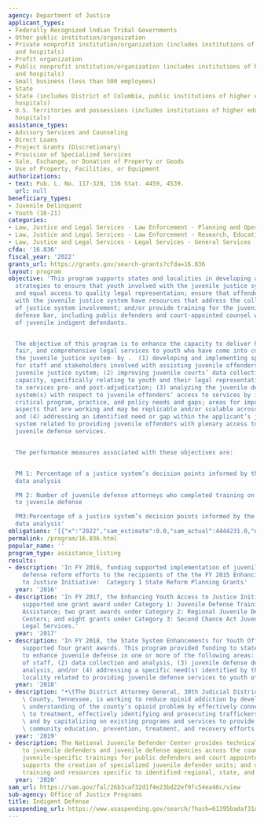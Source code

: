 ```yaml
---
agency: Department of Justice
applicant_types:
- Federally Recognized lndian Tribal Governments
- Other public institution/organization
- Private nonprofit institution/organization (includes institutions of higher education
  and hospitals)
- Profit organization
- Public nonprofit institution/organization (includes institutions of higher education
  and hospitals)
- Small business (less than 500 employees)
- State
- State (includes District of Columbia, public institutions of higher education and
  hospitals)
- U.S. Territories and possessions (includes institutions of higher education and
  hospitals)
assistance_types:
- Advisory Services and Counseling
- Direct Loans
- Project Grants (Discretionary)
- Provision of Specialized Services
- Sale, Exchange, or Donation of Property or Goods
- Use of Property, Facilities, or Equipment
authorizations:
- text: Pub. L. No. 117-328, 136 Stat. 4459, 4539.
  url: null
beneficiary_types:
- Juvenile Delinquent
- Youth (16-21)
categories:
- Law, Justice and Legal Services - Law Enforcement - Planning and Operations
- Law, Justice and Legal Services - Law Enforcement - Research, Education, Training
- Law, Justice and Legal Services - Legal Services - General Services
cfda: '16.836'
fiscal_year: '2022'
grants_url: https://grants.gov/search-grants?cfda=16.836
layout: program
objective: 'This program supports states and localities in developing and implementing
  strategies to ensure that youth involved with the juvenile justice system have fair
  and equal access to quality legal representation; ensure that offenders involved
  with the juvenile justice system have resources that address the collateral consequences
  of justice system involvement; and/or provide training for the juvenile indigent
  defense bar, including public defenders and court-appointed counsel working on behalf
  of juvenile indigent defendants.


  The objective of this program is to enhance the capacity to deliver high-quality,
  fair, and comprehensive legal services to youth who have come into contact with
  the juvenile justice system- by .  (1) developing and implementing specialized training
  for staff and stakeholders involved with assisting juvenile offenders within the
  juvenile justice system; (2) improving juvenile courts’ data collection and reporting
  capacity, specifically relating to youth and their legal representation, and access
  to services pre- and post-adjudication; (3) analyzing the juvenile defense delivery
  system(s) with respect to juvenile offenders’ access to services by identifying
  critical program, practice, and policy needs and gaps; areas for improvement; and
  aspects that are working and may be replicable and/or scalable across jurisdictions;
  and (4) addressing an identified need or gap within the applicant’s juvenile justice
  system related to providing juvenile offenders with plenary access to high-quality
  juvenile defense services.


  The performance measures associated with these objectives are:


  PM 1: Percentage of a justice system’s decision points informed by the results of
  data analysis

  PM 2: Number of juvenile defense attorneys who completed training on topics pertinent
  to juvenile defense

  PM3:Percentage of a justice system’s decision points informed by the results of
  data analysis'
obligations: '[{"x":"2022","sam_estimate":0.0,"sam_actual":4444231.0,"usa_spending_actual":4394698.22},{"x":"2023","sam_estimate":2500000.0,"sam_actual":0.0,"usa_spending_actual":2193883.31},{"x":"2024","sam_estimate":3500000.0,"sam_actual":0.0,"usa_spending_actual":-28858.16}]'
permalink: /program/16.836.html
popular_name: ''
program_type: assistance_listing
results:
- description: 'In FY 2016, funding supported implementation of juvenile indigent
    defense reform efforts to the recipients of the the FY 2015 Enhancing Youth Access
    to Justice Initiative:  Category 1 State Reform Planning Grants'
  year: '2016'
- description: 'In FY 2017, the Enhancing Youth Access to Justice Initiative  funding
    supported one grant award under Category 1: Juvenile Defense Training and Technical
    Assistance; two grant awards under Category 2: Regional Juvenile Defender Resource
    Centers; and eight grants under Category 3: Second Chance Act Juvenile Reentry
    Legal Services.'
  year: '2017'
- description: 'In FY 2018, the State System Enhancements for Youth Offenders funding
    supported four grant awards. This program provided funding to states and localities
    to enhance juvenile defense in one or more of the following areas: (1) training
    of staff, (2) data collection and analysis, (3) juvenile defense delivery system
    analysis, and/or (4) addressing a specific need(s) identified by the state or
    locality related to providing juvenile defense services to youth offenders.'
  year: '2018'
- description: "•\tThe District Attorney General, 30th Judicial District in Shelby\
    \ County, Tennessee, is working to reduce opioid addiction by developing a better\
    \ understanding of the county’s opioid problem by effectively connecting addicts\
    \ to treatment, effectively identifying and prosecuting traffickers and distributors,\
    \ and by capitalizing on existing programs and services to provide more effective\
    \ community education, prevention, treatment, and recovery efforts."
  year: '2019'
- description: The National Juvenile Defender Center provides technical assistance
    to juvenile defenders and juvenile defense agencies across the country; conducts
    juvenile-specific trainings for public defenders and court appointed special counsel;
    supports the creation of specialized juvenile defender units; and develops tools,
    training and resources specific to identified regional, state, and local needs.
  year: '2020'
sam_url: https://sam.gov/fal/26b3caf32d1f4e23bd22ef9fc54ea46c/view
sub-agency: Office of Justice Programs
title: Indigent Defense
usaspending_url: https://www.usaspending.gov/search/?hash=61395badaf31dd33bc78a3365c3dea39
---
```

